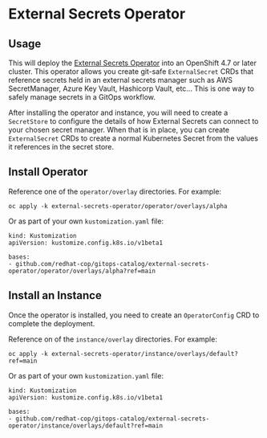 # External Secrets Operator

## Usage

This will deploy the [External Secrets Operator](https://github.com/external-secrets/external-secrets) into an OpenShift 4.7 or later cluster. This operator allows you create git-safe `ExternalSecret` CRDs that reference secrets held in an external secrets manager such as AWS SecretManager, Azure Key Vault, Hashicorp Vault, etc... This is one way to safely manage secrets in a GitOps workflow.

After installing the operator and instance, you will need to create a `SecretStore` to configure the details of how External Secrets can connect to your chosen secret manager.  When that is in place, you can create `ExternalSecret` CRDs to create a normal Kubernetes Secret from the values it references in the secret store. 

## Install Operator

Reference one of the `operator/overlay` directories.  For example:

```
oc apply -k external-secrets-operator/operator/overlays/alpha
```

Or as part of your own `kustomization.yaml` file:

```
kind: Kustomization
apiVersion: kustomize.config.k8s.io/v1beta1

bases:
- github.com/redhat-cop/gitops-catalog/external-secrets-operator/operator/overlays/alpha?ref=main
```

## Install an Instance

Once the operator is installed, you need to create an `OperatorConfig` CRD to complete the deployment.

Reference on of the `instance/overlay` directories.  For example:

```
oc apply -k external-secrets-operator/instance/overlays/default?ref=main
```

Or as part of your own `kustomization.yaml` file:

```
kind: Kustomization
apiVersion: kustomize.config.k8s.io/v1beta1

bases:
- github.com/redhat-cop/gitops-catalog/external-secrets-operator/instance/overlays/default?ref=main
```